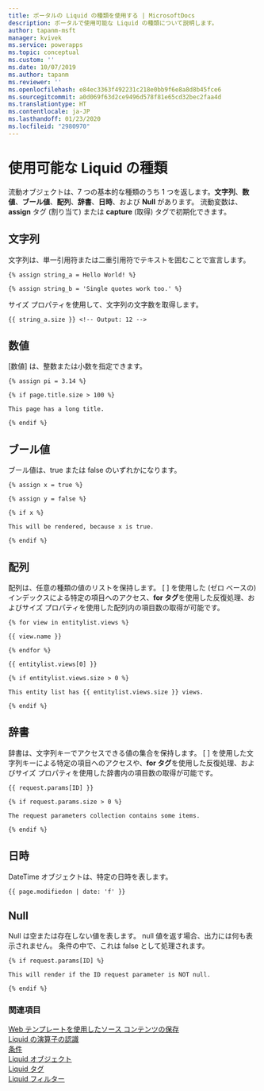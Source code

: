 ```yaml
---
title: ポータルの Liquid の種類を使用する | MicrosoftDocs
description: ポータルで使用可能な Liquid の種類について説明します。
author: tapanm-msft
manager: kvivek
ms.service: powerapps
ms.topic: conceptual
ms.custom: ''
ms.date: 10/07/2019
ms.author: tapanm
ms.reviewer: ''
ms.openlocfilehash: e84ec3363f492231c218e0bb9f6e8a8d8b45fce6
ms.sourcegitcommit: a0d069f63d2ce9496d578f81e65cd32bec2faa4d
ms.translationtype: HT
ms.contentlocale: ja-JP
ms.lasthandoff: 01/23/2020
ms.locfileid: "2980970"
---
```

# <a name="available-liquid-types"></a>使用可能な Liquid の種類

流動オブジェクトは、7 つの基本的な種類のうち 1 つを返します。**文字列**、**数値**、**ブール値**、**配列**、**辞書**、**日時**、および **Null** があります。 流動変数は、**assign** タグ (割り当て) または **capture** (取得) タグで初期化できます。

## <a name="string"></a>文字列

文字列は、単一引用符または二重引用符でテキストを囲むことで宣言します。

```
{% assign string_a = Hello World! %}

{% assign string_b = 'Single quotes work too.' %}
```

サイズ プロパティを使用して、文字列の文字数を取得します。

```
{{ string_a.size }} <!-- Output: 12 -->
```

## <a name="number"></a>数値

[数値] は、整数または小数を指定できます。

```
{% assign pi = 3.14 %}

{% if page.title.size > 100 %}

This page has a long title.

{% endif %}
```

## <a name="boolean"></a>ブール値

ブール値は、true または false のいずれかになります。

```
{% assign x = true %}

{% assign y = false %}

{% if x %}

This will be rendered, because x is true.

{% endif %}
```

## <a name="array"></a>配列

配列は、任意の種類の値のリストを保持します。 \[ \] を使用した (ゼロ ベースの) インデックスによる特定の項目へのアクセス、**for タグ**を使用した反復処理、およびサイズ プロパティを使用した配列内の項目数の取得が可能です。

```
{% for view in entitylist.views %}

{{ view.name }}

{% endfor %}

{{ entitylist.views[0] }}

{% if entitylist.views.size > 0 %}

This entity list has {{ entitylist.views.size }} views.

{% endif %}
```

## <a name="dictionary"></a>辞書

辞書は、文字列キーでアクセスできる値の集合を保持します。 \[ \] を使用した文字列キーによる特定の項目へのアクセスや、**for タグ**を使用した反復処理、およびサイズ プロパティを使用した辞書内の項目数の取得が可能です。

```
{{ request.params[ID] }}

{% if request.params.size > 0 %}

The request parameters collection contains some items.

{% endif %}
```

## <a name="datetime"></a>日時

DateTime オブジェクトは、特定の日時を表します。

```
{{ page.modifiedon | date: 'f' }}
```

## <a name="null"></a>Null

Null は空または存在しない値を表します。 null 値を返す場合、出力には何も表示されません。 条件の中で、これは false として処理されます。

```
{% if request.params[ID] %}

This will render if the ID request parameter is NOT null.

{% endif %}
```

### <a name="see-also"></a>関連項目

[Web テンプレートを使用したソース コンテンツの保存](store-content-web-templates.md)  
[Liquid の演算子の認識](liquid-operators.md)  
[条件](liquid-conditional-operators.md)  
[Liquid オブジェクト](liquid-objects.md)  
[Liquid タグ](liquid-tags.md)  
[Liquid フィルター](liquid-filters.md)  